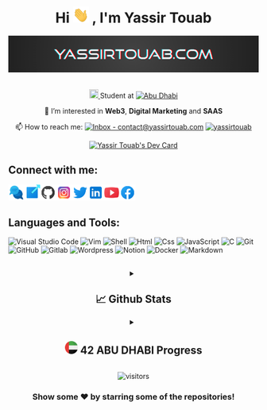 
<h1 align="center">Hi <a href="https://yassirtouab.com"><img alt="Wave" height="32" width="32px" src="https://github.com/yassirtouab/yassirtouab/blob/main/README/GIF/wave.gif"></a> , I'm Yassir Touab</h1>

<div align="center">
  <a href="https://yassirtouab.com"><img alt="YASSIRTOUAB.COM" href="https://yassirtouab.com" src="https://github.com/yassirtouab/yassirtouab/blob/main/README/GIF/YASSIRTOUAB-COM.gif"></a>
</div>

<br/>

<div align="center">
  
<a href="https://www.42network.org/"><img height="18" width="18" src="https://cdn.jsdelivr.net/npm/simple-icons@v6/icons/42.svg" /> </a> Student at [![Abu Dhabi](https://img.shields.io/badge/Abu_Dhabi-7100FE?logo=42&logoColor=FF5E4E)](https://42abudhabi.ae)

👀 I’m interested in <b>Web3</b>, <b>Digital Marketing</b> and <b>SAAS</b>
  
📫 How to reach me:  [![Inbox - contact@yassirtouab.com](https://img.shields.io/static/v1?label=Inbox&message=contact%40yassirtouab.com&color=%232FB9E6&logo=mail.ru&logoColor=white)](mailto:contact@yassirtouab.com) [![yassirtouab](https://img.shields.io/static/v1?label=&message=yassirtouab&color=%23E4405F&logo=instagram&logoColor=white)](https://instagram.com/yassirtouab)
  
</div>

<div align="center">
  <a href="https://app.daily.dev/yassirtouab"><img src="https://api.daily.dev/devcards/84acf64683f541b197040ba3ab08abff.png?r=zqz" width="300" alt="Yassir   Touab's Dev Card"/></a>
</div>

## Connect with me:

<a href="mailto:contact@yassirtouab.com" target="_blank">
  <img align="left" alt="yassirtouab.com" height="32" width="32px" src="https://github.com/yassirtouab/yassirtouab/blob/main/README/Icons/communication.png?raw=true" />
</a>

<a href="https://yassirtouab.com" target="_blank">
  <img align="left" alt="yassirtouab.com" height="32" width="32px" src="https://github.com/yassirtouab/yassirtouab/blob/main/README/Icons/website.png?raw=true" />
</a>

<a href="https://github.com/yassirtouab" target="_blank">
  <img align="left" alt="github" height="32" width="32" src="https://github.com/yassirtouab/yassirtouab/blob/main/README/Icons/github.png?raw=true" />
</a>

<a href="https://instagram.com/yassirtouab" target="_blank">
  <img align="left" alt="instagram" height="32" width="32" src="https://github.com/yassirtouab/yassirtouab/blob/main/README/Icons/instagram.png?raw=true" />
</a>

<a href="https://twitter.com/touabyassir" target="_blank">
  <img align="left" alt="twitter" height="32" width="32" src="https://github.com/yassirtouab/yassirtouab/blob/main/README/Icons/twitter.png?raw=true" />
</a>

<a href="https://linkedin.com/in/yassirtouab" target="_blank">
  <img align="left" alt="linkedin" height="32" width="32" src="https://github.com/yassirtouab/yassirtouab/blob/main/README/Icons/linkedin.png?raw=true" />
</a>

<a href="https://youtube.com/yassirtouab" target="_blank">
  <img align="left" alt="youtube" height="32" width="32" src="https://github.com/yassirtouab/yassirtouab/blob/main/README/Icons/youtube.png?raw=true" />
</a>

<a href="https://facebook.com/yassirtouab" target="_blank">
  <img align="left" alt="facebook" height="32" width="32" src="https://github.com/yassirtouab/yassirtouab/blob/main/README/Icons/facebook.png?raw=true" />
</a>

<br/>
<br/>

## Languages and Tools:

<img alt="Visual Studio Code" src="https://img.shields.io/badge/Visual_Studio_Code-0078D4?style=for-the-badge&logo=visual%20studio%20code&logoColor=white"/> <img alt="Vim" src="https://img.shields.io/badge/VIM-%2311AB00.svg?&style=for-the-badge&logo=vim&logoColor=white"/> <img alt="Shell" src="https://img.shields.io/badge/Shell_Script-121011?style=for-the-badge&logo=gnu-bash&logoColor=white"/> <img alt="Html" src="https://img.shields.io/badge/HTML5-E34F26?style=for-the-badge&logo=html5&logoColor=white"/> <img alt="Css" src="https://img.shields.io/badge/CSS3-1572B6?style=for-the-badge&logo=css3&logoColor=white"/> <img alt="JavaScript" src="https://img.shields.io/badge/JavaScript-323330?style=for-the-badge&logo=javascript&logoColor=F7DF1E"/> <img alt="C" src="https://img.shields.io/badge/C-00599C?style=for-the-badge&logo=c&logoColor=white"/> <img alt="Git" src="https://img.shields.io/badge/GIT-E44C30?style=for-the-badge&logo=git&logoColor=white"/> <img alt="GitHub" src="https://img.shields.io/badge/GitHub-100000?style=for-the-badge&logo=github&logoColor=white"/> <img alt="Gitlab" src="https://img.shields.io/badge/GitLab-330F63?style=for-the-badge&logo=gitlab&logoColor=white"/> <img alt="Wordpress" src="https://img.shields.io/badge/Wordpress-21759B?style=for-the-badge&logo=wordpress&logoColor=white"/> <img alt="Notion" src="https://img.shields.io/badge/Notion-000000?style=for-the-badge&logo=notion&logoColor=white"/> <img alt="Docker" src="https://img.shields.io/badge/Docker-2CA5E0?style=for-the-badge&logo=docker&logoColor=white"/> <img alt="Markdown" src="https://img.shields.io/badge/Markdown-000000?style=for-the-badge&logo=markdown&logoColor=white"/>

##

<div align="center">
<details>
<summary><h2>📈 Github Stats</h2></summary>
 <br/>
 <img align="center" height="300px" src="https://github-readme-streak-stats.herokuapp.com/?user=yassirtouab&theme=onedark" />


<a href="https://github.com/yassirtouab">
  <img align="center" height="260px" src="https://github-readme-stats.vercel.app/api/top-langs/?username=yassirtouab&theme=onedark" />
</a>
<a href="https://github.com/yassirtouab">
 <img align="center" height="260px" src="https://github-readme-stats.vercel.app/api?username=yassirtouab&show_icons=true&theme=onedark&line_height=33" alt="Yassir's github stats"/>
</a>
<!-- <a href="https://github.com/yassirtouab">
<img align="center" width="80%" src="https://github-profile-trophy.vercel.app/?username=yassirtouab&theme=onedark" />
 </a>  This Serverless Function has crashed. --> 


  </details>

<details>
<br/>
<summary><h2>  <a href="https://github.com/yassirtouab/yassirtouab/edit/main/README.md#----42-abu-dhabi-progress" ><img width="26" alt="UAE" src="https://github.com/yassirtouab/yassirtouab/blob/main/README/Icons/uae.png?raw=true"/></a>  42 ABU DHABI Progress</h2></summary>

<h1>42 Piscine</h1>

[![ytouab's 42 stats](https://badge42.vercel.app/api/v2/cl18busdt000609l29mvyqim9/stats?cursusId=9&coalitionId=187)](https://github.com/yassirouab)


| Shell00 | Shell01 | Exam00 | C00 | C01 | Rush00 | C02 | C03 | Exam01 |
| ---- | ---- | ---- | ---- | ---- | ---- | ---- | ---- | ---- |
| [![ytouab's 42 C Piscine Shell 00 Score](https://badge42.vercel.app/api/v2/cl18busdt000609l29mvyqim9/project/2207249)](https://github.com/yassirtouab)       | [![ytouab's 42 C Piscine Shell 01 Score](https://badge42.vercel.app/api/v2/cl18busdt000609l29mvyqim9/project/2207982)](https://github.com/yassirtouab) | [![ytouab's 42 C Piscine Exam 00 Score](https://badge42.vercel.app/api/v2/cl18busdt000609l29mvyqim9/project/2212174)](https://github.com/yassirtouab) | [![ytouab's 42 C Piscine C 00 Score](https://badge42.vercel.app/api/v2/cl18busdt000609l29mvyqim9/project/2210618)](https://github.com/yassirtouab) | [![ytouab's 42 C Piscine C 01 Score](https://badge42.vercel.app/api/v2/cl18busdt000609l29mvyqim9/project/2213034)](https://github.com/yassirtouab) | [![ytouab's 42 C Piscine Rush 00 Score](https://badge42.vercel.app/api/v2/cl18busdt000609l29mvyqim9/project/2214855)](https://github.com/yassirtouab) | [![ytouab's 42 C Piscine C 02 Score](https://badge42.vercel.app/api/v2/cl18busdt000609l29mvyqim9/project/2216821)](https://github.com/yassirtouab) | [![ytouab's 42 C Piscine C 03 Score](https://badge42.vercel.app/api/v2/cl18busdt000609l29mvyqim9/project/2217835)](https://github.com/yassirtouab) | [![ytouab's 42 C Piscine Exam 01 Score](https://badge42.vercel.app/api/v2/cl18busdt000609l29mvyqim9/project/2220322)](https://github.com/yassirtouab) |

| C04 | C05 | C06 | C07 | Exam02 | C08 | C09 | C11 | Final Exam |
| ---- | ---- | ---- | ---- | ---- | ---- | ---- | ---- | ---- |
| [![ytouab's 42 C Piscine C 04 Score](https://badge42.vercel.app/api/v2/cl18busdt000609l29mvyqim9/project/2221083)](https://github.com/yassirtouab) | [![ytouab's 42 C Piscine C 05 Score](https://badge42.vercel.app/api/v2/cl18busdt000609l29mvyqim9/project/2225798)](https://github.com/yassirtouab) | [![ytouab's 42 C Piscine C 06 Score](https://badge42.vercel.app/api/v2/cl18busdt000609l29mvyqim9/project/2226363)](https://github.com/yassirtouab) | [![ytouab's 42 C Piscine C 07 Score](https://badge42.vercel.app/api/v2/cl18busdt000609l29mvyqim9/project/2226658)](https://github.com/yassirtouab) | [![ytouab's 42 C Piscine Exam 02 Score](https://badge42.vercel.app/api/v2/cl18busdt000609l29mvyqim9/project/2229577)](https://github.com/yassirtouab) | [![ytouab's 42 C Piscine C 08 Score](https://badge42.vercel.app/api/v2/cl18busdt000609l29mvyqim9/project/2232077)](https://github.com/yassirtouab) | [![ytouab's 42 C Piscine C 09 Score](https://badge42.vercel.app/api/v2/cl18busdt000609l29mvyqim9/project/2236240)](https://github.com/yassirtouab) | [![ytouab's 42 C Piscine C 11 Score](https://badge42.vercel.app/api/v2/cl18busdt000609l29mvyqim9/project/2241217)](https://github.com/yassirtouab) | [![ytouab's 42 C Piscine Final Exam Score](https://badge42.vercel.app/api/v2/cl18busdt000609l29mvyqim9/project/2229577)](https://github.com/yassirtouab) |

<br/>

 <h1>42 Cursus</h1>

  [![ytouab's 42 stats](https://badge42.vercel.app/api/v2/stats/cl18busdt000609l29mvyqim9?cursusId=21)](https://github.com/yassirtouab)



## 42 Projects done so far:

Project | Description | Intra
------- | ----------- | -----
[Libft](https://github.com/yassirtouab/libft) | The aim of this project is to code a C library usual functions. | [![ytouab's 42 Libft Score](https://badge42.vercel.app/api/v2/cl18busdt000609l29mvyqim9/project/2444227)](https://github.com/yassirtouab)
[Born2beroot](https://github.com/yassirtouab/born2beroot)| This project aims to introduce you to the wonderful world of virtualization. | [![ytouab's 42 Born2beroot Score](https://badge42.vercel.app/api/v2/cl18busdt000609l29mvyqim9/project/2444295)](https://github.com/yassirtouab)
[get_next_line](https://github.com/yassirtouab/get_next_line)| The aim of this project is to code a function that returns a line ending with a newline, read from a file descriptor. | [![ytouab's 42 get_next_line Score](https://badge42.vercel.app/api/v2/cl18busdt000609l29mvyqim9/project/2444294)](https://github.com/yassirtouab)
[ft_printf](https://github.com/yassrtouab/ft_printf)|The aim of this project is to recode Printf. | [![ytouab's 42 ft_printf Score](https://badge42.vercel.app/api/v2/cl18busdt000609l29mvyqim9/project/2444292)](https://github.com/yassirtouab)
[minitalk](https://github.com/yassirtouab/minitalk)| The purpose of this project is to code a small data exchange program using UNIX signals. | [![ytouab's 42 minitalk Score](https://badge42.vercel.app/api/v2/cl18busdt000609l29mvyqim9/project/2444296)](https://github.com/yassirtouab)
[Exam Rank 02](https://github.com/yassirtouab/exam-rank-02)| Exam Rank 02 | [![ytouab's 42 Exam Rank 02 Score](https://badge42.vercel.app/api/v2/cl18busdt000609l29mvyqim9/project/2524513)](https://github.com/yassirtouab)
[push_swap](https://github.com/yassirtouab/push_swap)| This project involves sorting data on a stack, with a limited set of instructions, and the smallest number of moves. To make this happen, you will have to manipulate various sorting algorithms and choose the most appropriate solution(s) for optimized data sorting. | [![ytouab's 42 push_swap Score](https://badge42.vercel.app/api/v2/cl18busdt000609l29mvyqim9/project/2444297)](https://github.com/yassirtouab)
[so_long](https://github.com/yassirtouab/so_long)| This project is a small 2D game with minilibx. | [![ytouab's 42 so_long Score](https://badge42.vercel.app/api/v2/cl18busdt000609l29mvyqim9/project/2444301)](https://github.com/yassirtouab)
[Exam Rank 03](https://github.com/yassirtouab/exam-rank-03)| Exam Rank 03 | [![ytouab's 42 Exam Rank 03 Score](https://badge42.vercel.app/api/v2/cl18busdt000609l29mvyqim9/project/2554426)](https://github.com/yassirtouab)
[Philosophers](https://github.com/yassirtouab/42-Philosophers)| In this project, you will learn the basics of threading a process. You will see how to create threads and you will discover mutexes. | [![ytouab's 42 Philosophers Score](https://badge42.vercel.app/api/v2/cl18busdt000609l29mvyqim9/project/2554423)](https://github.com/yassirtouab)
[minishell](https://github.com/yassirtouab/42-minishell)| The objective of this project is for you to create a simple shell.| [![ytouab's 42 minishell Score](https://badge42.vercel.app/api/v2/cl18busdt000609l29mvyqim9/project/2554424)](https://github.com/yassirtouab)
[Exam Rank 04](https://github.com/yassirtouab/exam-rank-04)| Exam Rank 04 | [![ytouab's 42 Exam Rank 04 Score](https://badge42.vercel.app/api/v2/cl18busdt000609l29mvyqim9/project/2554423)](https://github.com/yassirtouab)

</div>

 </details>

<div align="center">

![visitors](https://visitor-badge.glitch.me/badge?page_id=yassirtouab&left_color=gray&right_color=blue)

### Show some ❤️ by starring some of the repositories!

</div>
